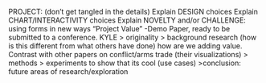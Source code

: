 PROJECT: (don’t get tangled in the details)
Explain DESIGN choices
Explain CHART/INTERACTIVITY choices
Explain NOVELTY and/or CHALLENGE: using forms in new ways
“Project Value”
-Demo Paper, ready to be submitted to a conference. KYLE
              > originality
              > background research (how is this different from what others have done) how are we adding value. Contrast with other papers on conflict/arms trade (their visualizations)
              > methods
              > experiments to show that its cool (use cases)
              >conclusion: future areas of research/exploration
